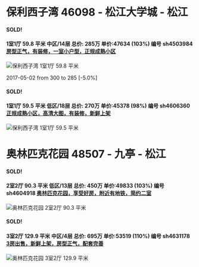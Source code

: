 # 保利西子湾 46098 - 松江大学城 - 松江

#### SOLD!
#### 1室1厅 59.8 平米 中区/14层 总价: 285万 单价:47634 (103%) 编号 sh4503984 [房型正气，有装修，一室小户型，正规成熟小区](https://href.li/?http://sh.lianjia.com/ershoufang/sh4503984.html)

![保利西子湾 1室1厅 59.8 平米](http://cdn1.dooioo.com/fetch/vp/fy/gi/20161103/28c3ef3a-0e98-451e-ac81-a63fa6c97ee3.jpg_200x150.jpg)

2017-05-02 from 300 to 285 [-5.0%]

    
#### SOLD!
#### 1室1厅 59.5 平米 低区/18层 总价: 270万 单价:45378 (98%) 编号 sh4606360 [正规成熟小区，高清大图，有装修，新鲜上架](https://href.li/?http://sh.lianjia.com/ershoufang/sh4606360.html)

![保利西子湾 1室1厅 59.5 平米](http://cdn1.dooioo.com/fetch/vp/fy/gi/20170426/847c38db-1844-4f05-84b5-2d8c20e637d7.jpg_200x150.jpg)



    


# 奥林匹克花园 48507 - 九亭 - 松江

#### SOLD!
#### 2室2厅 90.3 平米 低区/13层 总价: 450万 单价:49833 (103%) 编号 sh4604918 [奥林匹克花园，享受好房，附近有地铁，简约二室](https://href.li/?http://sh.lianjia.com/ershoufang/sh4604918.html)

![奥林匹克花园 2室2厅 90.3 平米](http://cdn7.dooioo.com/static/img/new-version/default_block.png)



    
#### SOLD!
#### 3室2厅 129.9 平米 中区/4层 总价: 695万 单价:53519 (110%) 编号 sh4631178 [3房出售，新鲜上架，房型正气，配套完善](https://href.li/?http://sh.lianjia.com/ershoufang/sh4631178.html)

![奥林匹克花园 3室2厅 129.9 平米](http://cdn1.dooioo.com/fetch/vp/fy/gi/20151009/1d7c3ade-3a3f-44b6-8101-5c636ecbc18a.jpg_200x150.jpg)



    


